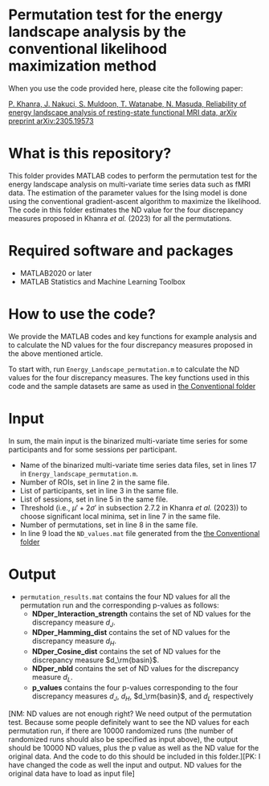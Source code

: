 # Permutation test for the energy landscape analysis by the conventional likelihood maximization method

When you use the code provided here, please cite the following paper:

[P. Khanra, J. Nakuci, S. Muldoon, T. Watanabe, N. Masuda, Reliability of energy landscape analysis of resting-state functional MRI data, arXiv preprint arXiv:2305.19573](https://arxiv.org/abs/2305.19573)

# What is this repository?

This folder provides MATLAB codes to perform the permutation test for the energy landscape analysis on multi-variate time series data such as fMRI data. The estimation of the parameter values for the Ising model is done using the conventional gradient-ascent algorithm to maximize the likelihood. The code in this folder estimates the ND value for the four discrepancy measures proposed in Khanra *et al.* (2023) for all the permutations.

# Required software and packages

- MATLAB2020 or later
- MATLAB Statistics and Machine Learning Toolbox

# How to use the code?

We provide the MATLAB codes and key functions for example analysis and to calculate the ND values for the four discrepancy measures proposed in the above mentioned article.

To start with, run `Energy_Landscape_permutation.m` to calculate the ND values for the four discrepancy measures. The key functions used in this code and the sample datasets are same as used in [the Conventional folder](https://github.com/pitambarkhanra/energy_landscape_analysis/tree/main/Conventional)

# Input
In sum, the main input is the binarized multi-variate time series for some participants and for some sessions per participant.
- Name of the binarized multi-variate time series data files, set in lines 17 in `Energy_landscape_permutation.m`.
- Number of ROIs, set in line 2 in the same file.
- List of participants, set in line 3 in the same file.
- List of sessions, set in line 5 in the same file.
- Threshold (i.e., $\mu' + 2\sigma'$ in subsection $2.7.2$ in Khanra *et al.* (2023)) to choose significant local minima, set in line 7 in the same file.
- Number of permutations, set in line 8 in the same file.
- In line 9 load the `ND_values.mat` file generated from the [the Conventional folder](https://github.com/pitambarkhanra/energy_landscape_analysis/tree/main/Conventional)

# Output
- ``permutation_results.mat`` contains the four ND values for all the permutation run and the corresponding p-values as follows:
    - **NDper_Interaction_strength** contains the set of ND values for the discrepancy measure $d_J$.
    - **NDper_Hamming_dist** contains the set of ND values for the discrepancy measure $d_H$.
    - **NDper_Cosine_dist** contains the set of ND values for the discrepancy measure $d_\rm{basin}$.
    - **NDper_nbld** contains the set of ND values for the discrepancy measure $d_L$.
    - **p_values** contains the four p-values corresponding to the four discrepancy measures $d_J$, $d_H$, $d_\rm{basin}$, and $d_L$ respectively
 
[NM: ND values are not enough right? We need output of the permutation test. Because some people definitely want to see the ND values for each permutation run, if there are 10000 randomized runs (the number of randomized runs should also be specified as input above), the output should be 10000 ND values, plus the p value as well as the ND value for the original data. And the code to do this should be included in this folder.][PK: I have changed the code as well the input and output. ND values for the original data have to load as input file]
